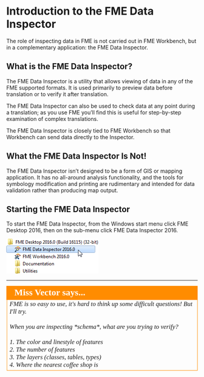 # Introduction to the FME Data Inspector #

The role of inspecting data in FME is not carried out in FME Workbench, but in a complementary application: the FME Data Inspector.

## What is the FME Data Inspector? ##
The FME Data Inspector is a utility that allows viewing of data in any of the FME supported formats. It is used primarily to preview data before translation or to verify it after translation.

The FME Data Inspector can also be used to check data at any point during a translation; as you use FME you’ll find this is useful for step-by-step examination of complex translations.

The FME Data Inspector is closely tied to FME Workbench so that Workbench can send data directly to the Inspector.

## What the FME Data Inspector Is Not! ##
The FME Data Inspector isn’t designed to be a form of GIS or mapping application. It has no all-around analysis functionality, and the tools for symbology modification and printing are rudimentary and intended for data validation rather than producing map output.

## Starting the FME Data Inspector ##
To start the FME Data Inspector, from the Windows start menu click FME Desktop 2016, then on the sub-menu click FME Data Inspector 2016.

![](./Images/Img1.21.StartingDataInspector.png)

---

<!--Person X Says Section-->

<table style="border-spacing: 0px">
<tr>
<td style="vertical-align:middle;background-color:darkorange;border: 2px solid darkorange">
<i class="fa fa-quote-left fa-lg fa-pull-left fa-fw" style="color:white;padding-right: 12px;vertical-align:text-top"></i>
<span style="color:white;font-size:x-large;font-weight: bold;font-family:serif">Miss Vector says...</span>
</td>
</tr>

<tr>
<td style="border: 1px solid darkorange">
<span style="font-family:serif; font-style:italic; font-size:larger">
FME is so easy to use, it's hard to think up some difficult questions! But I'll try.
<br><br>When you are inspecting *schema*, what are you trying to verify?
<br><br>1. The color and linestyle of features
<br>2. The number of features
<br>3. The layers (classes, tables, types)
<br>4. Where the nearest coffee shop is
</span>
</td>
</tr>
</table>

 

